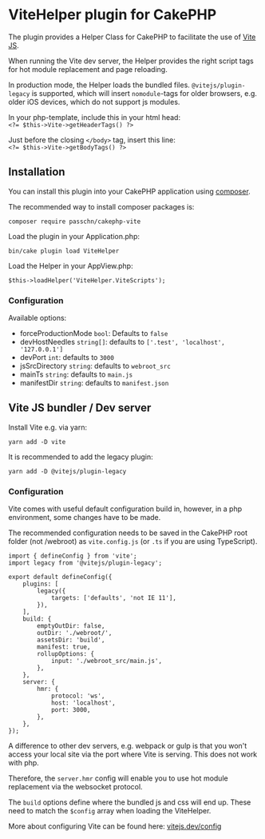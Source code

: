 # ViteHelper plugin for CakePHP

The plugin provides a Helper Class for CakePHP to facilitate the use of [Vite JS](https://vitejs.dev/).

When running the Vite dev server, the Helper provides the right script tags for hot module replacement and page reloading.

In production mode, the Helper loads the bundled files. `@vitejs/plugin-legacy` is supported, which will
insert `nomodule`-tags for older browsers, e.g. older iOS devices, which do not support js modules.

In your php-template, include this in your html head: \
`<?= $this->Vite->getHeaderTags() ?>`

Just before the closing `</body>` tag, insert this line: \
`<?= $this->Vite->getBodyTags() ?>`

## Installation

You can install this plugin into your CakePHP application using [composer](https://getcomposer.org).

The recommended way to install composer packages is:

```
composer require passchn/cakephp-vite
```

Load the plugin in your Application.php:

```
bin/cake plugin load ViteHelper
```

Load the Helper in your AppView.php:
```
$this->loadHelper('ViteHelper.ViteScripts');
```

### Configuration

Available options:
* forceProductionMode `bool`: Defaults to `false`
* devHostNeedles `string[]`: defaults to `['.test', 'localhost', '127.0.0.1']`
* devPort `int`: defaults to `3000`
* jsSrcDirectory `string`: defaults to `webroot_src`
* mainTs `string`: defaults to `main.js`
* manifestDir `string`: defaults to `manifest.json`

## Vite JS bundler / Dev server

Install Vite e.g. via yarn:
````
yarn add -D vite
````

It is recommended to add the legacy plugin:
```
yarn add -D @vitejs/plugin-legacy
```

### Configuration

Vite comes with useful default configuration build in, however,
in a php environment, some changes have to be made.

The recommended configuration needs to be saved in the CakePHP
root folder (not /webroot) as `vite.config.js` (or `.ts` if you are using TypeScript).

```
import { defineConfig } from 'vite';
import legacy from '@vitejs/plugin-legacy';

export default defineConfig({
    plugins: [
        legacy({
            targets: ['defaults', 'not IE 11'],
        }),
    ],
    build: {
        emptyOutDir: false,
        outDir: './webroot/',
        assetsDir: 'build',
        manifest: true,
        rollupOptions: {
            input: './webroot_src/main.js',
        },
    },
    server: {
        hmr: {
            protocol: 'ws',
            host: 'localhost',
            port: 3000,
        },
    },
});
```

A difference to other dev servers, e.g. webpack or gulp is that you won't access your
local site via the port where Vite is serving. This does not work with php.

Therefore, the `server.hmr` config will enable you to use hot module replacement via the websocket protocol.

The `build` options define where the bundled js and css will end up.
These need to match the `$config` array when loading the ViteHelper.

More about configuring Vite can be found here:
[vitejs.dev/config](https://vitejs.dev/config/)

